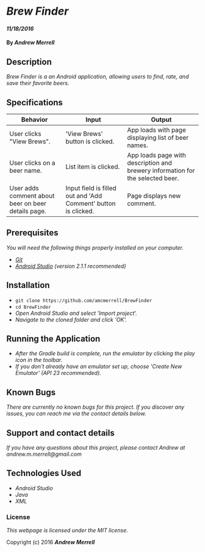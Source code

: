 # _Brew Finder_

#### _11/18/2016_

#### By _**Andrew Merrell**_

## Description

_Brew Finder is a an Android application, allowing users to find, rate, and save their favorite beers._

## Specifications

| Behavior         | Input         | Output         |
|------------------|---------------|----------------|
| User clicks "View Brews". | 'View Brews' button is clicked. | App loads with page displaying list of beer names. |
| User clicks on a beer name. | List item is clicked. | App loads page with description and brewery information for the selected beer. |
| User adds comment about beer on beer details page. | Input field is filled out and 'Add Comment' button is clicked. | Page displays new comment. |


## Prerequisites

_You will need the following things properly installed on your computer._

* _[Git](http://git-scm.com/)_
* _[Android Studio](https://developer.android.com/studio/install.html) (version 2.1.1 recommended)_

## Installation

* `git clone https://github.com/amcmerrell/BrewFinder`
* `cd BrewFinder`
* _Open Android Studio and select 'Import project'._
* _Navigate to the cloned folder and click 'OK'._

## Running the Application

* _After the Gradle build is complete, run the emulator by clicking the play icon in the toolbar._
* _If you don't already have an emulator set up, choose 'Create New Emulator' (API 23 recommended)._

## Known Bugs
_There are currently no known bugs for this project. If you discover any issues, you can reach me via the contact details below._

## Support and contact details
_If you have any questions about this project, please contact Andrew at andrew.m.merrell@gmail.com_

## Technologies Used
* _Android Studio_
* _Java_
* _XML_

### License

*This webpage is licensed under the MIT license.*

Copyright (c) 2016 **_Andrew Merrell_**
